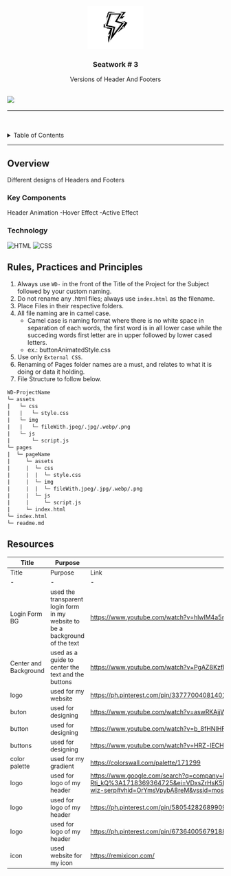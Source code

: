 <a name="readme-top">

<br/>

<br />
<div align="center">
  <a href="https://github.com/Joshish01">
  <!-- TODO: If you want to add logo or banner you can add it here -->
    <img src="/assets/img/logo.jpg" alt="" width="130" height="100">
  </a>
<!-- TODO: Change Title to the name of the title of your Project -->
  <h3 align="center">Seatwork # 3</h3>
</div>
<!-- TODO: Make a short description -->
<div align="center">
  Versions of Header And Footers
</div>

<br />

<!-- TODO: Change the zyx-0314 into your github username  -->
<!-- TODO: Change the WD-Template-Project into the same name of your folder -->
![](https://visit-counter.vercel.app/counter.png?page=Joshish01/WD-Header-and-Footer)

---

<br />
<br />

<!-- TODO: If you want to add more layers for your readme -->
<details>
  <summary>Table of Contents</summary>
  <ol>
    <li>
      <a href="#overview">Overview</a>
      <ol>
        <li>
          <a href="#key-components">Key Components</a>
        </li>
        <li>
          <a href="#technology">Technology</a>
        </li>
      </ol>
    </li>
    <li>
      <a href="#rule,-practices-and-principles">Rules, Practices and Principles</a>
    </li>
    <li>
      <a href="#resources">Resources</a>
    </li>
  </ol>
</details>

---

## Overview

<!-- TODO: To be changed -->
<!-- The following are just sample -->
Different designs of Headers and Footers

### Key Components
<!-- TODO: List of Key Components -->
<!-- The following are just sample -->
Header Animation
-Hover Effect
-Active Effect


### Technology
<!-- TODO: List of Technology Used -->
![HTML](https://img.shields.io/badge/HTML-E34F26?style=for-the-badge&logo=html5&logoColor=white)
![CSS](https://img.shields.io/badge/CSS-1572B6?style=for-the-badge&logo=css3&logoColor=white)

## Rules, Practices and Principles
1. Always use `WD-` in the front of the Title of the Project for the Subject followed by your custom naming.
2. Do not rename any .html files; always use `index.html` as the filename.
3. Place Files in their respective folders.
4. All file naming are in camel case.
   - Camel case is naming format where there is no white space in separation of each words, the first word is in all lower case while the succeding words first letter are in upper followed by lower cased letters.
   - ex.: buttonAnimatedStyle.css
5. Use only `External CSS`.
6. Renaming of Pages folder names are a must, and relates to what it is doing or data it holding.
7. File Structure to follow below.

```
WD-ProjectName
└─ assets
|   └─ css
|   |   └─ style.css
|   └─ img
|   |   └─ fileWith.jpeg/.jpg/.webp/.png
|   └─ js
|       └─ script.js
└─ pages
|  └─ pageName
|     └─ assets
|     |  └─ css
|     |  |  └─ style.css
|     |  └─ img
|     |  |  └─ fileWith.jpeg/.jpg/.webp/.png
|     |  └─ js
|     |     └─ script.js
|     └─ index.html
└─ index.html
└─ readme.md
```

## Resources

<!-- TODO: Add References -->
| Title | Purpose | Link |
|-|-|-|
| Title | Purpose | Link |
|-|-|-|
| Login Form BG | used the transparent login form in my website to be a background of the text  | https://www.youtube.com/watch?v=hlwlM4a5rxg |
|Center and Background | used as a guide to center the text and the buttons | https://www.youtube.com/watch?v=PgAZ8KzfhO8&t=519s
|      logo       |    used for my website        |https://ph.pinterest.com/pin/337770040814017761/
|       buton     |    used for designing          |https://www.youtube.com/watch?v=aswRKAjjWuE
|     button       |      used for designing       |https://www.youtube.com/watch?v=b_8fHNIHFk4
| buttons | used for designing | https://www.youtube.com/watch?v=HRZ-lECHQa8
| color palette | used for my gradient | https://colorswall.com/palette/171299
| logo | used for logo of my header |https://www.google.com/search?q=company+logo+for+cars&sca_esv=7fb4d39484240f25&rlz=1C1VDKB_enPH1077PH1077&udm=2&biw=1536&bih=695&sxsrf=ADLYWIJoHSc07w02E6ZUUzaso1O-Rti_kQ%3A1718369364725&ei=VDxsZrHsK5LL2roP7umcOA&ved=0ahUKEwix5s7ckNuGAxWSpVYBHe40BwcQ4dUDCBA&uact=5&oq=company+logo+for+cars&gs_lp=Egxnd3Mtd2l6LXNlcnAiFWNvbXBhbnkgbG9nbyBmb3IgY2FyczIGEAAYCBgeSIIPUNsJWNsJcAJ4AJABAJgBPqABPqoBATG4AQPIAQD4AQGYAgGgAkCYAwDiAwUSATEgQIgGAZIHATGgB08&sclient=gws-wiz-serp#vhid=OrYmsVpybA8reM&vssid=mosaic
| logo | used for logo of my header | https://ph.pinterest.com/pin/58054282689909867/
| logo | used for logo of my header | https://ph.pinterest.com/pin/673640056791880789/
| icon | used website for my icon | https://remixicon.com/

